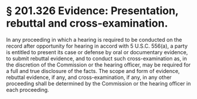 # § 201.326   Evidence: Presentation, rebuttal and cross-examination.

In any proceeding in which a hearing is required to be conducted on the record after opportunity for hearing in accord with 5 U.S.C. 556(a), a party is entitled to present its case or defense by oral or documentary evidence, to submit rebuttal evidence, and to conduct such cross-examination as, in the discretion of the Commission or the hearing officer, may be required for a full and true disclosure of the facts. The scope and form of evidence, rebuttal evidence, if any, and cross-examination, if any, in any other proceeding shall be determined by the Commission or the hearing officer in each proceeding. 




